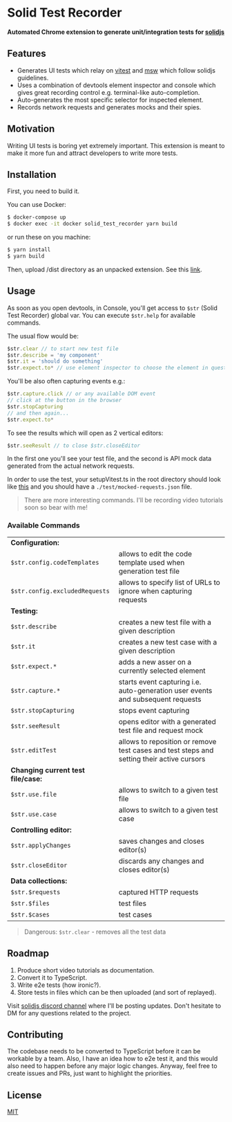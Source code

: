 # Solid Test Recorder

**Automated Chrome extension to generate unit/integration tests for [solidjs](https://www.solidjs.com/)**

## Features

- Generates UI tests which relay on [vitest](https://vitest.dev/) and [msw](https://mswjs.io/) which follow solidjs guidelines.
- Uses a combination of devtools element inspector and console which gives great recording control e.g. terminal-like auto-completion.
- Auto-generates the most specific selector for inspected element.
- Records network requests and generates mocks and their spies.

## Motivation

Writing UI tests is boring yet extremely important. This extension is meant to make it more fun and attract developers to write more tests.

## Installation

First, you need to build it.

You can use Docker:

```bash
$ docker-compose up
$ docker exec -it docker solid_test_recorder yarn build
```

or run these on you machine:

```bash
$ yarn install
$ yarn build
```

Then, upload /dist directory as an unpacked extension. See this [link](https://developer.chrome.com/docs/extensions/mv3/getstarted/#unpacked). 

## Usage

As soon as you open devtools, in Console, you'll get access to `$str` (Solid Test Recorder) global var. You can execute `$str.help` for available commands.

The usual flow would be:

```javascript
$str.clear // to start new test file
$str.describe = 'my component'
$str.it = 'should do something'
$str.expect.to* // use element inspector to choose the element in question
```

You'll be also often capturing events e.g.:

```javascript
$str.capture.click // or any available DOM event
// click at the button in the browser
$str.stopCapturing
// and then again...
$str.expect.to*
```

To see the results which will open as 2 vertical editors:
```javascript
$str.seeResult // to close $str.closeEditor
```

In the first one you'll see your test file, and the second is API mock data generated from the actual network requests.

In order to use the test, your setupVitest.ts in the root directory should look like [this](https://github.com/chris-czopp/solid-test-recorder/blob/master/src/testHelpers/setupVitest.txt)
and you should have a `./test/mocked-requests.json` file. 

> There are more interesting commands. I'll be recording video tutorials soon so bear with me! 

### Available Commands

|                                      |                                                                                           |
|--------------------------------------|-------------------------------------------------------------------------------------------|
| **Configuration:**                   |                                                                                           |
| `$str.config.codeTemplates`          | allows to edit the code template used when generation test file                           |
| `$str.config.excludedRequests`       | allows to specify list of URLs to ignore when capturing requests                          |
| **Testing:**                         |                                                                                           |
| `$str.describe `                     | creates a new test file with a given description                                          |
| `$str.it`                            | creates a new test case with a given description                                          |
| `$str.expect.*`                      | adds a new asser on a currently selected element                                          |
| `$str.capture.*`                     | starts event capturing i.e. auto-generation user events and subsequent requests           |
| `$str.stopCapturing`                 | stops event capturing                                                                     |
| `$str.seeResult`                     | opens editor with a generated test file and request mock                                  |
| `$str.editTest`                      | allows to reposition or remove test cases and test steps and setting their active cursors |
| **Changing current test file/case:** |                                                                                           |
| `$str.use.file`                      | allows to switch to a given test file                                                     |
| `$str.use.case`                      | allows to switch to a given test case                                                     |
| **Controlling editor:**              |                                                                                           |
| `$str.applyChanges`                  | saves changes and closes editor(s)                                                        |
| `$str.closeEditor`                   | discards any changes and closes editor(s)                                                 |
| **Data collections:**                |                                                                                           |
| `$str.$requests`                     | captured HTTP requests                                                                    |
| `$str.$files`                        | test files                                                                                |
| `$str.$cases`                        | test cases                                                                                |

> Dangerous: `$str.clear` - removes all the test data

## Roadmap

1. Produce short video tutorials as documentation. 
2. Convert it to TypeScript. 
3. Write e2e tests (how ironic?). 
4. Store tests in files which can be then uploaded (and sort of replayed).
  
Visit [solidjs discord channel](https://discord.com/invite/solidjs) where I'll be posting updates. Don't hesitate to DM for any questions related to the project.

## Contributing

The codebase needs to be converted to TypeScript before it can be workable by a team. 
Also, I have an idea how to e2e test it, and this would also need to happen before any major logic changes.
Anyway, feel free to create issues and PRs, just want to highlight the priorities.

## License

[MIT](https://github.com/chris-czopp/solid-test-recorder/blob/master/LICENSE.md)
